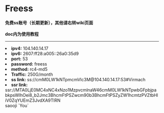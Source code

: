 # Freess
**免费ss账号（长期更新），其他请右转wiki页面<br /><br />
doc内为使用教程**<br />
___
<li><b>ipv4:</b>  104.140.14.17</li>
<li><b>ipv6:</b>  2607:ff28:a005::26a0:35d9</li>
<li><b>port:</b>  53</li>
<li><b>password:</b>  freess</li>
<li><b>method:</b>  rc4-md5</li>
<li><b>Traffic:</b>   250G/month</li>
<li><b>ss link:</b>   ss://cmM0LW1kNTpmcmVlc3M@104.140.14.17:53#Virmach</li>
<li><b>ssr link:</b>  ssr://MTA0LjE0MC4xNC4xNzo1MzpvcmlnaW46cmM0LW1kNTpwbGFpbjpabkpsWlhOei8_b2Jmc3BhcmFtPSZwcm90b3BhcmFtPSZyZW1hcmtzPVZtbHliV0ZqYUEmZ3JvdXA9TlRN</li>
  saooji
  `You`
